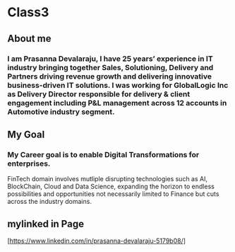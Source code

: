 # Class3
## About me
### I am Prasanna Devalaraju, I have 25 years’ experience in IT industry bringing together Sales, Solutioning, Delivery and Partners driving revenue growth and delivering innovative business-driven IT solutions. I was working for GlobalLogic Inc as Delivery Director responsible for delivery & client engagement including P&L management across 12 accounts in Automotive industry segment.

## My Goal
### My Career goal is to enable Digital Transformations for enterprises.

FinTech domain involves mutliple disrupting technologies such as AI, BlockChain, Cloud and Data Science, expanding the horizon to endless possibilities and opportunities not necessarily limited to Finance but cuts across the industry domains. 

## mylinked in Page
[https://www.linkedin.com/in/prasanna-devalaraju-5179b08/]

